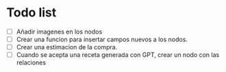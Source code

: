 # Todo list

- [ ] Añadir imagenes en los nodos
- [ ] Crear una funcion para insertar campos nuevos a los nodos.
- [ ] Crear una estimacion de la compra. 
- [ ] Cuando se acepta una receta generada con GPT, crear un nodo con las relaciones

